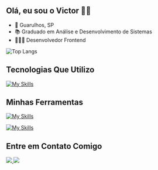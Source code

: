 <h2>Olá, eu sou o Victor 👋🏻</h2>

<ul>
  <li>📌 Guarulhos, SP</li>
  <li>📚 Graduado em Análise e Desenvolvimento de Sistemas </li>
  <li>👨🏻‍💻 Desenvolvedor Frontend</li>
</ul>

![Top Langs](https://github-readme-stats.vercel.app/api/top-langs/?username=victorsantana03&layout=compact)

## Tecnologias Que Utilizo
[![My Skills](https://skillicons.dev/icons?i=js,react,html,css,nodejs,tailwind,git,py)](https://skillicons.dev)

## Minhas Ferramentas
[![My Skills](https://skillicons.dev/icons?i=vscode,windows,vite,pycharm,netlify,github,figma)](https://skillicons.dev)

[![My Skills](https://skillicons.dev/icons?i=linkedin)](https://www.linkedin.com/in/victor-alves-santana-111440196/)

## Entre em Contato Comigo
<div display="flex">
  <a href="//www.linkedin.com/in/victor-alves-santana-111440196"><img src="https://img.shields.io/badge/LinkedIn-0077B5?style=for-the-badge&logo=linkedin&logoColor=white">
  <img src="https://img.shields.io/badge/Gmail-D14836?style=for-the-badge&logo=gmail&logoColor=white">
</div>

